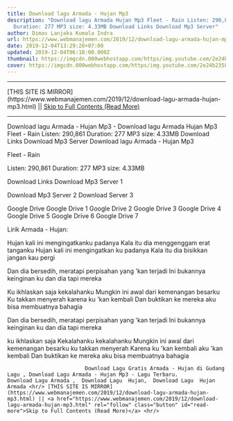 ```yaml
---
title: Download lagu Armada - Hujan Mp3
description: "Download lagu Armada Hujan Mp3 Fleet - Rain Listen: 290,861
  Duration: 277 MP3 size: 4.33MB Download Links Download Mp3 Server"
author: Dimas Lanjaka Kumala Indra
url: https://www.webmanajemen.com/2019/12/download-lagu-armada-hujan-mp3.html
date: 2019-12-04T13:29:28+07:00
updated: 2019-12-04T06:18:00.000Z
thumbnail: https://imgcdn.000webhostapp.com/https/img.youtube.com/2e24b235851f37d78fee751e0c6d4bb0.jpeg
cover: https://imgcdn.000webhostapp.com/https/img.youtube.com/2e24b235851f37d78fee751e0c6d4bb0.jpeg
---
```


<hr/> [THIS SITE IS MIRROR](https://www.webmanajemen.com/2019/12/download-lagu-armada-hujan-mp3.html) || <a href="https://www.webmanajemen.com/2019/12/download-lagu-armada-hujan-mp3.html" rel="follow" class="button" id="read-more">Skip to Full Contents (Read More)</a> <hr/> Download lagu Armada - Hujan Mp3 - Download lagu Armada Hujan Mp3 Fleet - Rain Listen: 290,861 Duration: 277 MP3 size: 4.33MB Download Links Download Mp3 Server Download lagu Armada - Hujan Mp3

  Fleet - Rain 

  Listen: 290,861 
  Duration: 277 
  MP3 size: 4.33MB 

  Download Links 
  Download Mp3 Server 1 

  Download Mp3 Server 2 
  Download Server 3 


  Google Drive   Google Drive 1 
  Google Drive 2 
  Google Drive 3 
  Google Drive 4 
  Google Drive 5 
  Google Drive 6 
  Google Drive 7 


                             
Lirik Armada - Hujan:
                             
Hujan kali ini mengingatkanku padanya
  Kala itu dia menggenggam erat tanganku
  Hujan kali ini mengingatkan ku padanya
  Kala itu dia bisikkan jangan kau pergi
  
  Dan dia bersedih, meratapi perpisahan yang 'kan terjadi
  Ini bukannya keinginan ku dan dia tapi mereka
  
  Ku ikhlaskan saja kekalahanku
  Mungkin ini awal dari kemenangan besarku
  Ku takkan menyerah karena ku 'kan kembali
  Dan buktikan ke mereka aku bisa membuatnya bahagia
  
  Dan dia bersedih, meratapi perpisahan yang 'kan terjadi
  Ini bukannya keinginan ku dan dia tapi mereka
  
  ku ikhlaskan saja Kekalahanku kekalahanku
  Mungkin ini awal dari kemenangan besarku
  ku takkan menyerah Karena ku 'kan kembali aku 'kan kembali
  Dan buktikan ke mereka aku bisa membuatnya bahagia                                 
                                 
                             Download Lagu Gratis Armada - Hujan di Gudang Lagu , Download Lagu Armada - Hujan Mp3 - Lagu Terbaru.                                                         Download Lagu Armada ,  Download Lagu  Hujan,  Download Lagu  Hujan Armada <hr/> [THIS SITE IS MIRROR](https://www.webmanajemen.com/2019/12/download-lagu-armada-hujan-mp3.html) || <a href="https://www.webmanajemen.com/2019/12/download-lagu-armada-hujan-mp3.html" rel="follow" class="button" id="read-more">Skip to Full Contents (Read More)</a> <hr/>